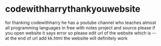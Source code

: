 # codewithharrythankyouwebsite
for thanking codewithharry he has a youtube channel who teaches almost all programming languages in free with notes project and source 
please if you open website it says error so please edit url of the website which is --
at the end of url add kk.html 
the websiite will definitely work
